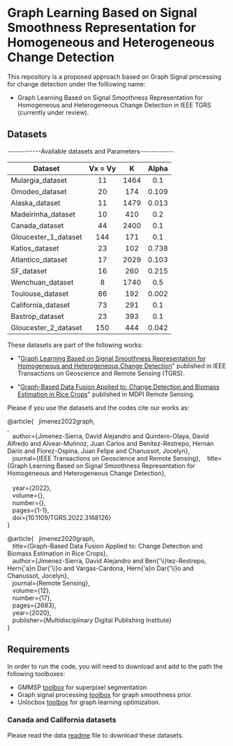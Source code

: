 # Graph Learning Based on Signal Smoothness Representation for Homogeneous and Heterogeneous Change Detection

This repository is a proposed approach based on Graph Signal processing for change detection under the folllowing name:

* Graph Learning Based on Signal Smoothness Representation for Homogeneous and Heterogeneous Change Detection in IEEE TGRS (currently under review).

## Datasets

------------Available datasets and Parameters------------

   Dataset | Vx = Vy | K | Alpha |
   --------|:-------:|:-:|:-----:|
   Mulargia_dataset    |      11       |      1464     |   0.1     |
   Omodeo_dataset      |      20       |      174      |   0.109   |
   Alaska_dataset      |      11       |      1479     |   0.013   |
   Madeirinha_dataset  |      10       |      410      |   0.2     |
   Canada_dataset      |      44       |      2400     |   0.1     |
   Gloucester_1_dataset|      144      |      171      |   0.1     |
   Katios_dataset      |      23       |      102      |   0.738   |
   Atlantico_dataset   |      17       |      2029     |   0.103   |
   SF_dataset          |      16       |      260      |   0.215   |
   Wenchuan_dataset    |      8        |      1740     |   0.5     |
   Toulouse_dataset    |      86       |      192      |   0.002   |
   California_dataset  |      73       |      291      |   0.1     |
   Bastrop_dataset     |      23       |      393      |   0.1     |
   Gloucester_2_dataset|      150      |      444      |   0.042   |

These datasets are part of the following works:

* "[Graph Learning Based on Signal Smoothness Representation for Homogeneous and Heterogeneous Change Detection](http://dx.doi.org/10.1109/TGRS.2022.3168126)" published in IEEE Transactions on Geoscience and Remote Sensing (TGRS).

* "[Graph-Based Data Fusion Applied to: Change Detection and Biomass Estimation in Rice Crops](https://www.mdpi.com/2072-4292/12/17/2683)" published in MDPI Remote Sensing.

Please if you use the datasets and the codes cite our works as:<br/>

@article{&nbsp;&nbsp;&nbsp;jimenez2022graph,<br/>,  
         &nbsp;&nbsp;&nbsp;author={Jimenez-Sierra, David Alejandro and Quintero-Olaya, David Alfredo and Alvear-Muñnoz, Juan Carlos            and Benítez-Restrepo, Hernán Darío and Florez-Ospina, Juan Felipe and Chanussot, Jocelyn},  
         &nbsp;&nbsp;&nbsp;journal={IEEE Transactions on Geoscience and Remote Sensing},
         &nbsp;&nbsp;&nbsp;title={Graph Learning Based on Signal Smoothness Representation for Homogeneous and Heterogeneous Change             Detection},<br/>   
         &nbsp;&nbsp;&nbsp;year={2022},<br/>
         &nbsp;&nbsp;&nbsp;volume={},<br/>
         &nbsp;&nbsp;&nbsp;number={},<br/>
         &nbsp;&nbsp;&nbsp;pages={1-1},<br/>
         &nbsp;&nbsp;&nbsp;doi={10.1109/TGRS.2022.3168126}<br/>
         }


@article{&nbsp;&nbsp;&nbsp;jimenez2020graph,<br/>
         &nbsp;&nbsp;&nbsp;title={Graph-Based Data Fusion Applied to: Change Detection and Biomass Estimation in Rice Crops},<br/>
         &nbsp;&nbsp;&nbsp;author={Jimenez-Sierra, David Alejandro and Ben{\'\i}tez-Restrepo, Hern{\'a}n Dar{\'\i}o and Vargas-Cardona, Hern{\'a}n Dar{\'\i}o and Chanussot, Jocelyn},<br/>
         &nbsp;&nbsp;&nbsp;journal={Remote Sensing},<br/>
         &nbsp;&nbsp;&nbsp;volume={12},<br/>
         &nbsp;&nbsp;&nbsp;number={17},<br/>
         &nbsp;&nbsp;&nbsp;pages={2683},<br/>
         &nbsp;&nbsp;&nbsp;year={2020},<br/>
         &nbsp;&nbsp;&nbsp;publisher={Multidisciplinary Digital Publishing Institute}<br/>
        }


## Requirements

In order to run the code, you will need to download and add to the path the following toolboxes:

* GMMSP [toolbox](https://github.com/ahban/GMMSP-superpixel) for superpixel segmentation 
* Graph signal processing [toolbox](https://epfl-lts2.github.io/gspbox-html) for graph smoothness prior. 
* Unlocbox [toolbox](https://github.com/epfl-lts2/unlocbox) for graph learning optimization.

### Canada and California datasets

Please read the data [readme](https://github.com/DavidJimenezS/Graph_Learning_Based_on_Signal_Smoothness_Representation_for_Change_Detection/tree/main/Data) file to download these datasets.

